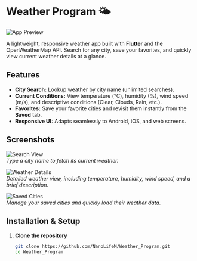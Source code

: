 # Weather Program 🌤️

![App Preview](assets/screenShot/img1.jpg)

A lightweight, responsive weather app built with **Flutter** and the OpenWeatherMap API. Search for any city, save your favorites, and quickly view current weather details at a glance.

## Features

- **City Search:** Lookup weather by city name (unlimited searches).  
- **Current Conditions:** View temperature (°C), humidity (%), wind speed (m/s), and descriptive conditions (Clear, Clouds, Rain, etc.).  
- **Favorites:** Save your favorite cities and revisit them instantly from the **Saved** tab.  
- **Responsive UI:** Adapts seamlessly to Android, iOS, and web screens.

## Screenshots

![Search View](assets/screenShot/img1.jpg)  
*Type a city name to fetch its current weather.*

![Weather Details](assets/screenShot/img2.jpg)  
*Detailed weather view, including temperature, humidity, wind speed, and a brief description.*

![Saved Cities](assets/screenShot/img3.jpg)  
*Manage your saved cities and quickly load their weather data.*

## Installation & Setup

1. **Clone the repository**  
   ```bash
   git clone https://github.com/NanoLifeM/Weather_Program.git
   cd Weather_Program

